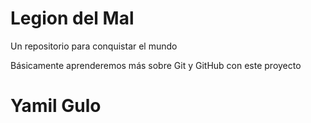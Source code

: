 # Legion del Mal
Un repositorio para conquistar el mundo

Básicamente aprenderemos más sobre Git y GitHub con este proyecto


# Yamil Gulo